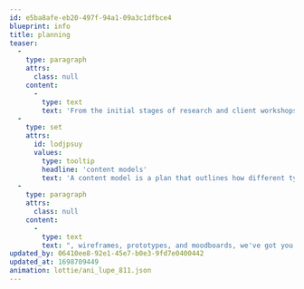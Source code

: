 ```yaml
---
id: e5ba8afe-eb20-497f-94a1-09a3c1dfbce4
blueprint: info
title: planning
teaser:
  -
    type: paragraph
    attrs:
      class: null
    content:
      -
        type: text
        text: 'From the initial stages of research and client workshops to understand your unique needs, to creating concepts, '
  -
    type: set
    attrs:
      id: lodjpsuy
      values:
        type: tooltip
        headline: 'content models'
        text: 'A content model is a plan that outlines how different types of content are structured and organized within a digital system. It helps maintain consistency and efficiency in content management.'
  -
    type: paragraph
    attrs:
      class: null
    content:
      -
        type: text
        text: ", wireframes, prototypes, and moodboards, we've got you covered."
updated_by: 06410ee8-92e1-45e7-b0e3-9fd7e0400442
updated_at: 1698709449
animation: lottie/ani_lupe_811.json
---
```

